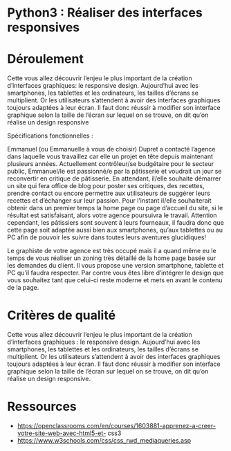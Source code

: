 # Python3 : Réaliser des interfaces responsives

# Déroulement 
Cette vous allez découvrir l’enjeu le plus important de la création d’interfaces graphiques: 
  le responsive design. Aujourd’hui avec les smartphones, les tablettes et les ordinateurs, les tailles 
  d’écrans se multiplient. Or les utilisateurs s’attendent à avoir des interfaces graphiques toujours 
  adaptées à leur écran. Il faut donc réussir à modifier son interface graphique selon la taille de 
  l’écran sur lequel on se trouve, on dit qu’on réalise un design responsive

Spécifications fonctionnelles :

  Emmanuel (ou Emmanuelle à vous de choisir) Dupret a contacté l’agence dans laquelle vous 
  travaillez car elle un projet en tête depuis maintenant plusieurs années. Actuellement contrôleur/se 
  budgétaire pour le secteur public, Emmanuel/le est passionné/e par la pâtisserie et voudrait un jour 
  se reconvertir en critique de pâtisserie. En attendant, il/elle souhaite démarrer un site qui fera office 
  de blog pour poster ses critiques, des recettes, prendre contact ou encore permettre aux utilisateurs 
  de suggérer leurs recettes et d’échanger sur leur passion.
  Pour l’instant il/elle souhaiterait obtenir dans un premier temps la home page ou page d’accueil du 
  site, si le résultat est satisfaisant, alors votre agence poursuivra le travail. Attention cependant, les 
  pâtissiers sont souvent à leurs fourneaux, il faudra donc que cette page soit adaptée aussi bien aux 
  smartphones, qu’aux tablettes ou au PC afin de pouvoir les suivre dans toutes leurs aventures 
  glucidiques!
  
  Le graphiste de votre agence est très occupé mais il a quand même eu le temps de vous réaliser un 
  zoning très détaillé de la home page basée sur les demandes du client. Il vous propose une version 
  smartphone, tablette et PC qu’il faudra respecter. Par contre vous êtes libre d’intégrer le design que 
  vous souhaitez tant que celui-ci reste moderne et mets en avant le contenu de la page.

# Critères de qualité

Cette vous allez découvrir l’enjeu le plus important de la création d’interfaces graphiques : 
  le responsive design. Aujourd’hui avec les smartphones, les tablettes et les ordinateurs, les tailles 
  d’écrans se multiplient. Or les utilisateurs s’attendent à avoir des interfaces graphiques toujours 
  adaptées à leur écran. Il faut donc réussir à modifier son interface graphique selon la taille de 
  l’écran sur lequel on se trouve, on dit qu’on réalise un design responsive.

# Ressources 

- https://openclassrooms.com/en/courses/1603881-apprenez-a-creer-votre-site-web-avec-html5-et-
css3
- https://www.w3schools.com/css/css_rwd_mediaqueries.asp
